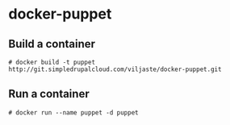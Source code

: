 docker-puppet
============

Build a container
-----------------

`# docker build -t puppet http://git.simpledrupalcloud.com/viljaste/docker-puppet.git`

Run a container
---------------

`# docker run --name puppet -d puppet`